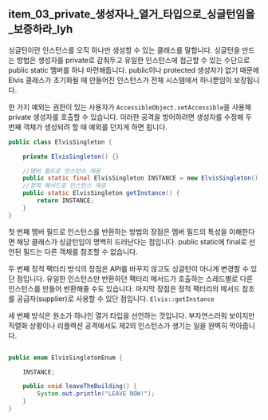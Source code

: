 ## item_03_private_생성자나_열거_타입으로_싱글턴임을_보증하라_lyh

싱글턴이란 인스턴스를 오직 하나만 생성할 수 있는 클래스를 말합니다. 싱글턴을 만드는 방법은 생성자를 private로 감춰두고 유일한 인스턴스에 접근할 수 있는 수단으로 public static 멤버를 하나 마련해둡니다. public이나 protected 생성자가 없기 때문에 Elvis 클래스가 초기화될 때 만들어진 인스턴스가 전체 시스템에서 하나뿐임이 보장됩니다.

한 가지 예외는 권한이 있는 사용자가 `AccessibleObject.setAccessible`을 사용해 private 생성자를 호출할 수 있습니다. 이러한 공격을 방어하려면 생성자를 수정해 두 번째 객체가 생성되려 할 때 예외를 던지게 하면 됩니다. 

```java
public class ElvisSingleton {

    private ElvisSingleton() {}

    //멤버 필드로 인스턴스 제공
    public static final ElvisSingleton INSTANCE = new ElvisSingleton();
    //정적 메서드로 인스턴스 제공
    public static ElvisSingleton getInstance() {
        return INSTANCE;
    }
}
```

첫 번째 멤버 필드로 인스턴스를 반환하는 방법의 장점은 멤버 필드의 특성을 이해한다면 해당 클래스가 싱글턴임이 명백히 드러난다는 점입니다. public static에 final로 선언된 필드는 다른 객체를 참조할 수 없습니다.

두 번째 정적 팩터리 방식의 장점은 API를 바꾸지 않고도 싱글턴이 아니게 변경할 수 있단 점입니다. 유일한 인스턴스만 반환하던 팩터리 메서드가 호출하는 스레드별로 다른 인스턴스를 만들어 반환해줄 수도 있습니다. 마지막 장점은 정적 팩터리의 메서드 참조를 공급자(supplier)로 사용할 수 있단 점입니다. `Elvis::getInstance`

세 번째 방식은 원소가 하나인 열거 타입을 선언하는 것입니다. 부자연스러워 보이지만 직렬화 상황이나 리플렉션 공격에서도 제2의 인스턴스가 생기는 일을 완벽히 막아줍니다.

```java

public enum ElvisSingletonEnum {

    INSTANCE;

    public void leaveTheBuilding() {
        System.out.println("LEAVE NOW!");
    }
}
```

